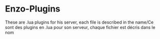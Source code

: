 # Enzo-Plugins
These are .lua plugins for his server, each file is described in the name/Ce sont des plugins en .lua pour son serveur, chaque fichier est décris dans le nom
